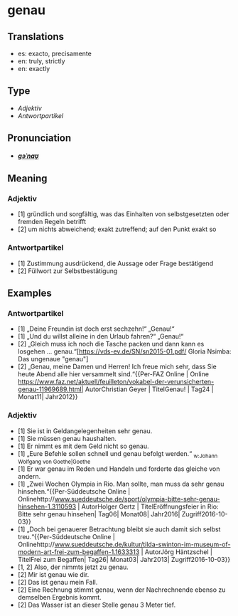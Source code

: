 # genau
## Translations
- es: exacto, precisamente
- en: truly, strictly
- en: exactly
## Type
- _Adjektiv_
- _Antwortpartikel_
## Pronunciation
- **_[ɡəˈnaʊ̯](https://commons.wikimedia.org/wiki/File:De-genau.ogg)_**
## Meaning
### Adjektiv
- [1] gründlich und sorgfältig, was das Einhalten von selbstgesetzten oder fremden Regeln betrifft
- [2] um nichts abweichend; exakt zutreffend; auf den Punkt exakt so
### Antwortpartikel
- [1] Zustimmung ausdrückend, die Aussage oder Frage bestätigend
- [2] Füllwort zur Selbstbestätigung
## Examples
### Antwortpartikel
- [1] „Deine Freundin ist doch erst sechzehn!“ „Genau!“
- [1] „Und du willst alleine in den Urlaub fahren?“ „Genau!“
- [2] „Gleich muss ich noch die Tasche packen und dann kann es losgehen … genau.“<ref>[https://vds-ev.de/SN/sn2015-01.pdf/ Gloria Nsimba: Das ungenaue "genau"]</ref>
- [2] „Genau, meine Damen und Herren! Ich freue mich sehr, dass Sie heute Abend alle hier versammelt sind.“<ref>{{Per-FAZ Online | Online https://www.faz.net/aktuell/feuilleton/vokabel-der-verunsicherten-genau-11969689.html| AutorChristian Geyer | TitelGenau! | Tag24 | Monat11| Jahr2012}}</ref>
### Adjektiv
- [1] Sie ist in Geldangelegenheiten sehr genau.
- [1] Sie müssen genau haushalten.
- [1] Er nimmt es mit dem Geld nicht so genau.
- [1] „Eure Befehle sollen schnell und genau befolgt werden.“ <sub>w:Johann Wolfgang von Goethe|Goethe</sub>
- [1] Er war genau im Reden und Handeln und forderte das gleiche von andern.
- [1] „Zwei Wochen Olympia in Rio. Man sollte, man muss da sehr genau hinsehen.“<ref>{{Per-Süddeutsche Online | Onlinehttp://www.sueddeutsche.de/sport/olympia-bitte-sehr-genau-hinsehen-1.3110593 | AutorHolger Gertz | TitelEröffnungsfeier in Rio: Bitte sehr genau hinsehen| Tag06| Monat08| Jahr2016| Zugriff2016-10-03}}</ref>
- [1] „Doch bei genauerer Betrachtung bleibt sie auch damit sich selbst treu.“<ref>{{Per-Süddeutsche Online | Onlinehttp://www.sueddeutsche.de/kultur/tilda-swinton-im-museum-of-modern-art-frei-zum-begaffen-1.1633313 | AutorJörg Häntzschel | TitelFrei zum Begaffen| Tag26| Monat03| Jahr2013| Zugriff2016-10-03}}</ref>
- [1, 2] Also, der nimmts jetzt zu genau.
- [2] Mir ist genau wie dir.
- [2] Das ist genau mein Fall.
- [2] Eine Rechnung stimmt genau, wenn der Nachrechnende ebenso zu demselben Ergebnis kommt.
- [2] Das Wasser ist an dieser Stelle genau 3 Meter tief.
